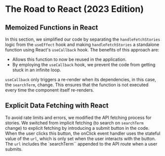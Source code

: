 # The Road to React (2023 Edition)

## Memoized Functions in React

In this section, we simplified our code by separating the `handleFetchStories` logic from the `useEffect` hook and making `handleFetchStories` a standalone function using React's `useCallback` hook. The benefits of this approach are:
 - Allows this function to now be reused in the application.
 - By employing the `useCallback` hook, we prevent the code from getting stuck in an infinite loop. 

`useCallback` only triggers a re-render when its dependencies, in this case, the `searchTerm`, change. This ensures that the function is not executed every time the component itself re-renders.

## Explicit Data Fetching with React

To avoid rate limits and errors, we modified the API fetching process for stories. We switched from implicit fetching (to search on `searchTerm` change) to explicit fetching by introducing a submit button in the code. When the user clicks this button, the onClick event handler uses the stateful value of the `url`, which is only set when the user interacts with the button. The `url` includes the `searchTerm`` appended to the API route when a user submits.